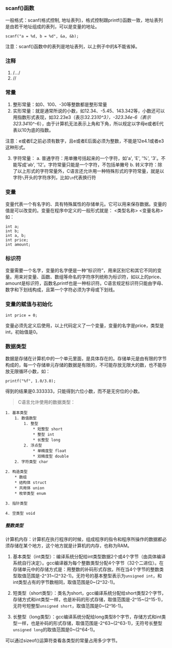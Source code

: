 ### scanf()函数

一般格式：scanf(格式控制, 地址表列)，格式控制跟printf()函数一致，地址表列是由若干地址组成的表列，可以是变量的地址。

```
scanf("a = %d, b = %d", &a, &b);
```

注意：scanf()函数中的表列是地址表列，以上例子中的&不能省掉。

### 注释

1. /*...*/
2. //

### 常量

1. 整形常量：如0、100、-30等整数都是整形常量
2. 实形常量：就是通常所说的小数，如12.34、-5.45、143.342等，小数还可以用指数形式表现，如32.23e3（表示32.23*10^3），-323.34e-6（表示323.34*10^-6），由于计算机无法表示上角和下角，所以规定以字母e或者E代表以10为底的指数。

注意：e或者E之前必须有数字，且e或者E后面必须为整数，不能是12e4.1或者e3这种形式。

3. 字符常量：
	a. 普通字符：用单撇号括起来的一个字符，如'a', 'E', '%', '3'。不能写成'ab', '12'。字符常量只能是一个字符，不包括单撇号
	b. 转义字符：除了以上形式的字符常量外，C语言还允许用一种特殊形式的字符常量，就是以字符`\`开头的字符序列，比如`\n`代表换行符

### 变量

变量代表一个有名字的、具有特殊属性的存储单元。它可以用来保存数据。变量的值是可以改变的。变量在程序中定义的一般形式就是：
	<类型名称> <变量名称>
如：

```
int a;
int b;
int a, b;
int price;
int amount;
```

### 标识符

变量需要一个名字，变量的名字便是一种“标识符”，用来区别它和其它不同的变量。用来对变量、函数、数组等命名的字符序列统称为标识符，如以上的price、amount是标识符，函数名printf也是一种标识符。C语言规定标识符只能由字母、数字和下划线构成，且第一个字符必须为字母或下划线。

### 变量的赋值与初始化

```
int price = 0;
```

变量必须先定义后使用，以上代码定义了一个变量，变量的名字是price，类型是int，初始值是0。

### 数据类型

数据是存储在计算机中的一个单元里面，是具体存在的。存储单元是由有限的字节构成的，每一个存储单元存储的数据是有限的，不可能存放无限大的数，也不能存放无限循环小数，如：

```
printf("%f", 1.0/3.0);
```

得到的结果是0.333333，只能得到六位小数，而不是无穷位的小数。

> C语言允许使用的数据类型：
	
	1. 基本类型
		1. 数值数型
			1. 整型
				* 短整型 short
				* 整型 int
				* 长整型 long
			2. 浮点型
				* 单精度型 float
				* 双精度型 double
		2. 字符类型 char

	2. 构造类型
		* 数组
		* 结构体 struct
		* 共用体 union
		* 枚举类型 enum
	
	3. 指针类型

	4. 空类型 void


##### 整数类型

计算机内存：计算机在执行程序的时候，组成程序的指令和程序所操作的数据都必须存储在某个地方，这个地方就是计算机的内存，也称为RAM。

1. 基本类型（int类型）：编译系统分配给int类型数据2个或4个字节（由具体编译系统自行决定）。gcc编译器为每个整数类型分配4个字节（32个二进位）。在存储单元中的存储方式是：用整数的补码形式存放。所在当4个字节的整数类型取值范围是-2^31~(2^32-1)。无符号的基本整型表示为`unsigned int`，和int类型占有的字节数相同，取值范围是0~(2^32-1)。

2. 短类型（short类型）：类名为short，gcc编译系统分配给short类型2个字节，存储方式和int类型一样，也是补码的形式存储，取值范围是-2^15~(2^15-1)，无符号短整型`unsigned short`，取值范围是0~(2^16-1)。

3. 长整型（long类型）：gcc编译系统分配给long类型8个字节，存储方式和int类型一样，也是补码的形式存储，取值范围是-2^63~(2^63-1)，无符号长整型`unsigned long`的取值范围是0~(2^64-1)。

可以通过sizeof()运算符查看各类型的常量占用多少字节。
